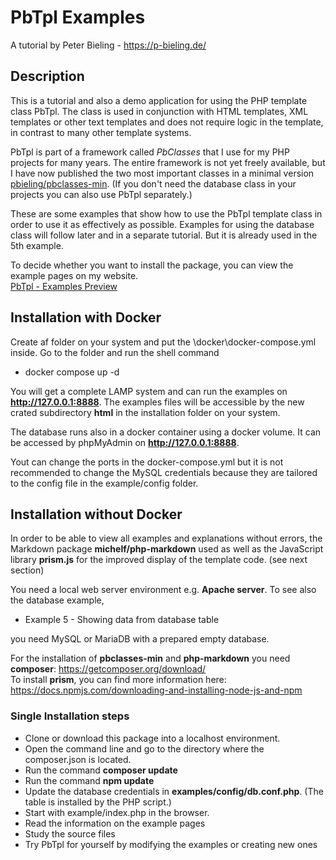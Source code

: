 # PbTpl Examples

A tutorial by Peter Bieling - https://p-bieling.de/

## Description

This is a tutorial and also a demo application for using the PHP template class PbTpl. The class 
is used in conjunction with HTML templates, XML templates or other text templates and 
does not require logic in the template, in contrast to many other template systems.

PbTpl is part of a framework called *PbClasses* that I use for my PHP projects for many years. 
The entire framework is not yet freely available, but I have now published the two most important classes in a minimal 
version [pbieling/pbclasses-min](https://github.com/pbieling/pbclasses-min).
(If you don't need the database class in your projects you can also use PbTpl separately.)

These are some examples that show how to use the PbTpl template class 
in order to use it as effectively as possible. Examples for using the database class will follow later and in a separate tutorial.
But it is already used in the 5th example.

To decide whether you want to install the package, you can view the example pages on my website.  
[PbTpl - Examples Preview](https://www.media-palette.de/demo/tpldemo/examples/index.php)


## Installation with Docker

Create af folder on your system and put the \docker\docker-compose.yml inside. Go to the folder and run the shell command  

- docker compose up -d

You will get a complete LAMP system and can run the examples on __http://127.0.0.1:8888__.
The examples files will be accessible by the new crated subdirectory __html__ in the installation folder on your system.

The database runs also in a docker container using a docker volume. It can be accessed by phpMyAdmin on __http://127.0.0.1:8888__.

Yout can change the ports in the docker-compose.yml but it is not recommended to change the MySQL credentials because 
they are tailored to the config file in the example/config folder.

## Installation without Docker

In order to be able to view all examples and explanations without errors, the Markdown package 
__michelf/php-markdown__ used as well as the JavaScript library __prism.js__ for the improved 
display of the template code. (see next section)

You need a local web server environment e.g. __Apache server__.
To see also the database example, 
-  Example 5 - Showing data from database table

you need MySQL or MariaDB with a prepared empty database.

For the installation of __pbclasses-min__ and __php-markdown__ you need __composer__:
https://getcomposer.org/download/  
To install __prism__, you can find more information here:  
https://docs.npmjs.com/downloading-and-installing-node-js-and-npm

### Single Installation steps
- Clone or download this package into a localhost environment.
- Open the command line and go to the directory where the composer.json is located.
- Run the command __composer update__
- Run the command __npm update__
- Update the database credentials in __examples/config/db.conf.php__. (The table is installed by the PHP script.)
- Start with example/index.php in the browser.
- Read the information on the example pages
- Study the source files
- Try PbTpl for yourself by modifying the examples or creating new ones










